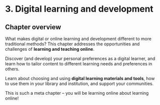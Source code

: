 # 3. Digital learning and development

## Chapter overview

What makes digital or online learning and development different to more traditional methods? This chapter addresses the opportunities and challenges of **learning and teaching online**.  

Discover \(and develop\) your personal preferences as a digital learner, and learn how to tailor content to different learning needs and preferences in others.

Learn about choosing and using **digital learning materials and tools**, how to use them in your library and institution, and support your communities. 

This is such a meta chapter – you will be learning online about learning online!

